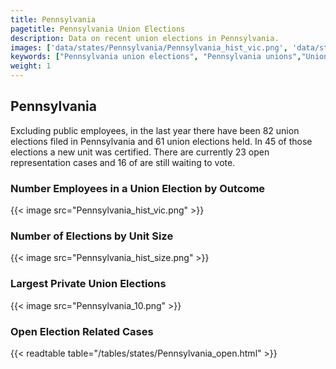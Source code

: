```yaml
---
title: Pennsylvania
pagetitle: Pennsylvania Union Elections
description: Data on recent union elections in Pennsylvania.
images: ['data/states/Pennsylvania/Pennsylvania_hist_vic.png', 'data/states/Pennsylvania/Pennsylvania_hist_size.png', 'data/states/Pennsylvania/Pennsylvania_10.png']
keywords: ["Pennsylvania union elections", "Pennsylvania unions","Union elections"]
weight: 1
---
```

##  Pennsylvania

Excluding public employees, in the last year there have been 82 union elections filed in Pennsylvania and 61 union elections held. In 45 of those elections a new unit was certified. There are currently 23 open representation cases and 16 of are still waiting to vote.

### Number Employees in a Union Election by Outcome
{{< image src="Pennsylvania_hist_vic.png" >}}

### Number of Elections by Unit Size
{{< image src="Pennsylvania_hist_size.png" >}}

### Largest Private Union Elections
{{< image src="Pennsylvania_10.png" >}}

### Open Election Related Cases
{{< readtable table="/tables/states/Pennsylvania_open.html" >}}

